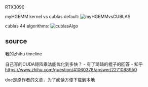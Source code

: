 RTX3090

myHGEMM kernel vs cublas default:
![myHGEMMvsCUBLAS](https://user-images.githubusercontent.com/21983582/186679299-f856354a-5a51-48db-b756-fdaeab20d618.PNG)

cublas 44 algorithms:
![cublasAlgo](https://user-images.githubusercontent.com/21983582/186678697-43a7d242-4e8e-44f9-9f28-d13593b682e4.PNG)


## source

我的zhihu timeline

自己写的CUDA矩阵乘法能优化到多快？ - 有了琦琦的棍子的回答 - 知乎
https://www.zhihu.com/question/41060378/answer/2271088950

doc是原作者的文章，为了阅读方便下载到本地